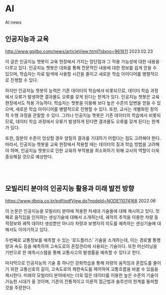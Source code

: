 # AI
AI news

## 인공지능과 교육
http://www.ggilbo.com/news/articleView.html?idxno=961611
2023.02.23

이 글은 인공지능 챗봇이 교육 현장에서 가지는 장단점과 그 적용 가능성에 대한 내용을 다루고 있다. 
인공지능 챗봇은 대화를 통해 전문적인 내용에 대한 정보를 쉽게 얻을 수 있으며, 
학습자는 자료 탐색에 사용할 시간을 줄이고 새로운 학습 아이디어를 병렬적으로 진행할 수 있다. 

하지만 인공지능 챗봇의 능력은 기존 데이터의 학습에서 비롯되므로, 데이터 학습 과정에서 오류가 발생하면 결과물도 오류를 갖게 된다는 한계가 있다.
인공지능 챗봇은 교육 현장에서도 적용 가능하다. 학습자는 챗봇을 이용해 보다 높은 수준의 답변을 얻을 수 있으며, 새로운 학습 아이디어를 병렬적으로 진행할 수 있다. 
또한, 교사는 개별화된 창의적 수행 과정을 관찰할 수 있다. 그러나 인공지능 챗봇은 기존 데이터의 학습에서 비롯되므로, 데이터 학습 과정에서 오류가 발생하게 된다면 결과물도 오류를 갖게 된다는 한계가 있다. 

또한, 질문의 수준이 엉성할 경우 양질의 결과를 기대하기 어렵다는 점도 고려해야 한다. 
따라서, 인공지능 챗봇을 교육 현장에서 적용할 때는 데이터의 질과 학습 방법을 고려해야 하며, 인공지능 챗봇으로 인한 교육의 부작용을 최소화하기 위해 교사의 역할이 더욱 중요해질 것으로 예상한다. 

<br><br>

## 모빌리티 분야의 인공지능 활용과 미래 발전 방향
https://www.dbpia.co.kr/pdf/pdfView.do?nodeId=NODE11074168
2022.06

이 논문은 인공지능을 모빌리티 분야에 적용한 차세대 기술들에 대해 제시하고 있다. 첫째로 움직임을 인지하는 센싱기술에 대해서 소개하는데, 
궤적의 추적을 이용한 차량 동적정보와 궤적 데이터 생성뿐만 아니라 차량과 보행자의 의도를 예측하는 센싱기술에 대해서도 이야기하고 있다. 

두번째로 교통정보를 예측할 수 있는 ‘로드플러스’ 기술을 소개하는데, 이는 경로별 통행량과 속도 등을 예측하여 고속도로의 혼잡관리에 사용되는 기술이다. 
또한 머신러닝을 기반으로 한 예측시스템을 통해 교통사고의 발생률을 예측할 수 있다고 한다. 

마지막으로 인공지능의 기술 중 하나인 강화학습을 통해 차량의 움직임과 혼잡도를 줄이기 위한 교통신호의 길이, 고속도로의 제한속도를 제어하여 교통흐름을 바꿀 수 있음을 제시한다. 
미래의 모빌리티 분야에서는 더욱 많은 데이터를 이용한 높은 수준의 기술이 가능한 시대가 올 것이며, 기존의 전통적이고 이론적 접근법과 솔루션의 한계를 돌파할 것을 주장한다.
